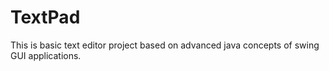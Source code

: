 # TextPad
This is basic text editor project based on advanced java concepts of swing GUI applications.
